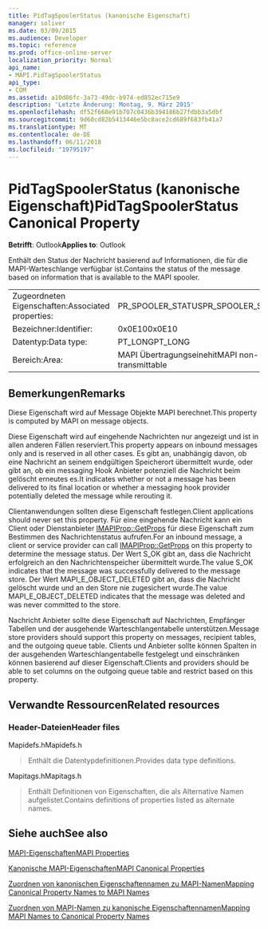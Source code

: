 ```yaml
---
title: PidTagSpoolerStatus (kanonische Eigenschaft)
manager: soliver
ms.date: 03/09/2015
ms.audience: Developer
ms.topic: reference
ms.prod: office-online-server
localization_priority: Normal
api_name:
- MAPI.PidTagSpoolerStatus
api_type:
- COM
ms.assetid: a10d86fc-3a73-49dc-b974-ed852ec715e9
description: 'Letzte Änderung: Montag, 9. März 2015'
ms.openlocfilehash: df52f668e91b707c0436b394186b27fdbb3a5dbf
ms.sourcegitcommit: 9d60cd82b5413446e5bc8ace2cd689f683fb41a7
ms.translationtype: MT
ms.contentlocale: de-DE
ms.lasthandoff: 06/11/2018
ms.locfileid: "19795197"
---
```

# <a name="pidtagspoolerstatus-canonical-property"></a><span data-ttu-id="83c21-103">PidTagSpoolerStatus (kanonische Eigenschaft)</span><span class="sxs-lookup"><span data-stu-id="83c21-103">PidTagSpoolerStatus Canonical Property</span></span>

  
  
<span data-ttu-id="83c21-104">**Betrifft**: Outlook</span><span class="sxs-lookup"><span data-stu-id="83c21-104">**Applies to**: Outlook</span></span> 
  
<span data-ttu-id="83c21-105">Enthält den Status der Nachricht basierend auf Informationen, die für die MAPI-Warteschlange verfügbar ist.</span><span class="sxs-lookup"><span data-stu-id="83c21-105">Contains the status of the message based on information that is available to the MAPI spooler.</span></span>
  
|||
|:-----|:-----|
|<span data-ttu-id="83c21-106">Zugeordneten Eigenschaften:</span><span class="sxs-lookup"><span data-stu-id="83c21-106">Associated properties:</span></span>  <br/> |<span data-ttu-id="83c21-107">PR_SPOOLER_STATUS</span><span class="sxs-lookup"><span data-stu-id="83c21-107">PR_SPOOLER_STATUS</span></span>  <br/> |
|<span data-ttu-id="83c21-108">Bezeichner:</span><span class="sxs-lookup"><span data-stu-id="83c21-108">Identifier:</span></span>  <br/> |<span data-ttu-id="83c21-109">0x0E10</span><span class="sxs-lookup"><span data-stu-id="83c21-109">0x0E10</span></span>  <br/> |
|<span data-ttu-id="83c21-110">Datentyp:</span><span class="sxs-lookup"><span data-stu-id="83c21-110">Data type:</span></span>  <br/> |<span data-ttu-id="83c21-111">PT_LONG</span><span class="sxs-lookup"><span data-stu-id="83c21-111">PT_LONG</span></span>  <br/> |
|<span data-ttu-id="83c21-112">Bereich:</span><span class="sxs-lookup"><span data-stu-id="83c21-112">Area:</span></span>  <br/> |<span data-ttu-id="83c21-113">MAPI Übertragungseinehit</span><span class="sxs-lookup"><span data-stu-id="83c21-113">MAPI non-transmittable</span></span>  <br/> |
   
## <a name="remarks"></a><span data-ttu-id="83c21-114">Bemerkungen</span><span class="sxs-lookup"><span data-stu-id="83c21-114">Remarks</span></span>

<span data-ttu-id="83c21-115">Diese Eigenschaft wird auf Message Objekte MAPI berechnet.</span><span class="sxs-lookup"><span data-stu-id="83c21-115">This property is computed by MAPI on message objects.</span></span>
  
<span data-ttu-id="83c21-116">Diese Eigenschaft wird auf eingehende Nachrichten nur angezeigt und ist in allen anderen Fällen reserviert.</span><span class="sxs-lookup"><span data-stu-id="83c21-116">This property appears on inbound messages only and is reserved in all other cases.</span></span> <span data-ttu-id="83c21-117">Es gibt an, unabhängig davon, ob eine Nachricht an seinem endgültigen Speicherort übermittelt wurde, oder gibt an, ob ein messaging Hook Anbieter potenziell die Nachricht beim gelöscht erneutes es.</span><span class="sxs-lookup"><span data-stu-id="83c21-117">It indicates whether or not a message has been delivered to its final location or whether a messaging hook provider potentially deleted the message while rerouting it.</span></span>
  
<span data-ttu-id="83c21-118">Clientanwendungen sollten diese Eigenschaft festlegen.</span><span class="sxs-lookup"><span data-stu-id="83c21-118">Client applications should never set this property.</span></span> <span data-ttu-id="83c21-119">Für eine eingehende Nachricht kann ein Client oder Dienstanbieter [IMAPIProp::GetProps](imapiprop-getprops.md) für diese Eigenschaft zum Bestimmen des Nachrichtenstatus aufrufen.</span><span class="sxs-lookup"><span data-stu-id="83c21-119">For an inbound message, a client or service provider can call [IMAPIProp::GetProps](imapiprop-getprops.md) on this property to determine the message status.</span></span> <span data-ttu-id="83c21-120">Der Wert S_OK gibt an, dass die Nachricht erfolgreich an den Nachrichtenspeicher übermittelt wurde.</span><span class="sxs-lookup"><span data-stu-id="83c21-120">The value S_OK indicates that the message was successfully delivered to the message store.</span></span> <span data-ttu-id="83c21-121">Der Wert MAPI_E_OBJECT_DELETED gibt an, dass die Nachricht gelöscht wurde und an den Store nie zugesichert wurde.</span><span class="sxs-lookup"><span data-stu-id="83c21-121">The value MAPI_E_OBJECT_DELETED indicates that the message was deleted and was never committed to the store.</span></span> 
  
<span data-ttu-id="83c21-122">Nachricht Anbieter sollte diese Eigenschaft auf Nachrichten, Empfänger Tabellen und der ausgehende Warteschlangentabelle unterstützen.</span><span class="sxs-lookup"><span data-stu-id="83c21-122">Message store providers should support this property on messages, recipient tables, and the outgoing queue table.</span></span> <span data-ttu-id="83c21-123">Clients und Anbieter sollte können Spalten in der ausgehenden Warteschlangentabelle festgelegt und einschränken können basierend auf dieser Eigenschaft.</span><span class="sxs-lookup"><span data-stu-id="83c21-123">Clients and providers should be able to set columns on the outgoing queue table and restrict based on this property.</span></span>
  
## <a name="related-resources"></a><span data-ttu-id="83c21-124">Verwandte Ressourcen</span><span class="sxs-lookup"><span data-stu-id="83c21-124">Related resources</span></span>

### <a name="header-files"></a><span data-ttu-id="83c21-125">Header-Dateien</span><span class="sxs-lookup"><span data-stu-id="83c21-125">Header files</span></span>

<span data-ttu-id="83c21-126">Mapidefs.h</span><span class="sxs-lookup"><span data-stu-id="83c21-126">Mapidefs.h</span></span>
  
> <span data-ttu-id="83c21-127">Enthält die Datentypdefinitionen.</span><span class="sxs-lookup"><span data-stu-id="83c21-127">Provides data type definitions.</span></span>
    
<span data-ttu-id="83c21-128">Mapitags.h</span><span class="sxs-lookup"><span data-stu-id="83c21-128">Mapitags.h</span></span>
  
> <span data-ttu-id="83c21-129">Enthält Definitionen von Eigenschaften, die als Alternative Namen aufgelistet.</span><span class="sxs-lookup"><span data-stu-id="83c21-129">Contains definitions of properties listed as alternate names.</span></span>
    
## <a name="see-also"></a><span data-ttu-id="83c21-130">Siehe auch</span><span class="sxs-lookup"><span data-stu-id="83c21-130">See also</span></span>



[<span data-ttu-id="83c21-131">MAPI-Eigenschaften</span><span class="sxs-lookup"><span data-stu-id="83c21-131">MAPI Properties</span></span>](mapi-properties.md)
  
[<span data-ttu-id="83c21-132">Kanonische MAPI-Eigenschaften</span><span class="sxs-lookup"><span data-stu-id="83c21-132">MAPI Canonical Properties</span></span>](mapi-canonical-properties.md)
  
[<span data-ttu-id="83c21-133">Zuordnen von kanonischen Eigenschaftennamen zu MAPI-Namen</span><span class="sxs-lookup"><span data-stu-id="83c21-133">Mapping Canonical Property Names to MAPI Names</span></span>](mapping-canonical-property-names-to-mapi-names.md)
  
[<span data-ttu-id="83c21-134">Zuordnen von MAPI-Namen zu kanonische Eigenschaftennamen</span><span class="sxs-lookup"><span data-stu-id="83c21-134">Mapping MAPI Names to Canonical Property Names</span></span>](mapping-mapi-names-to-canonical-property-names.md)

